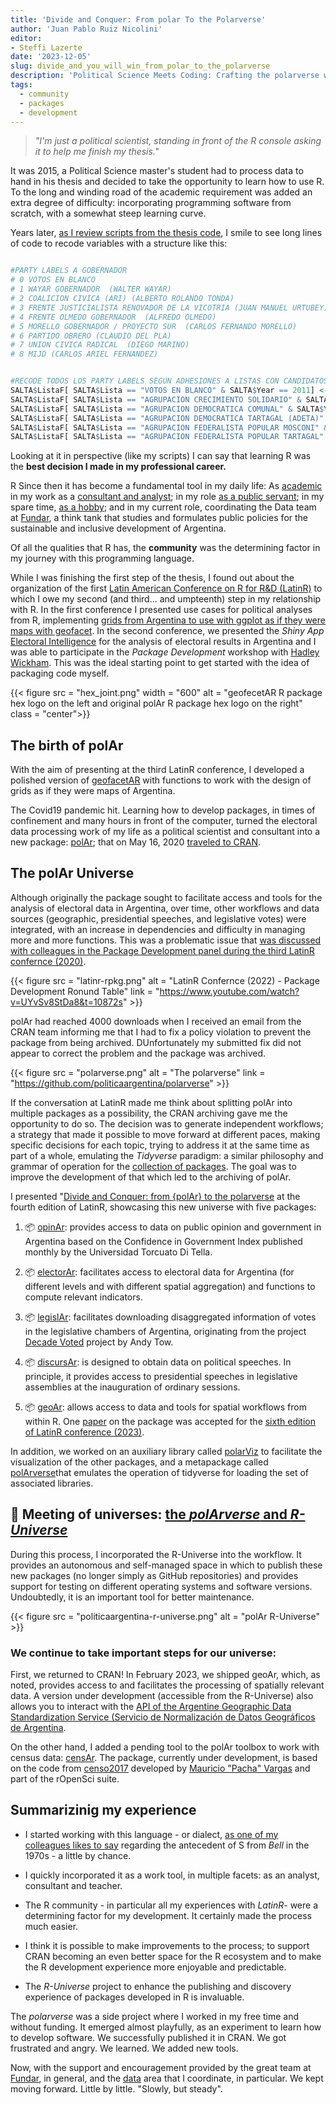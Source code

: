```yaml
---
title: 'Divide and Conquer: From polar To the Polarverse'
author: 'Juan Pablo Ruiz Nicolini'
editor:
- Steffi Lazerte
date: '2023-12-05'
slug: divide_and_you_will_win_from_polar_to_the_polarverse
description: 'Political Science Meets Coding: Crafting the polarverse with R and the LatinR Connection.'
tags: 
  - community
  - packages
  - development
---
```


> *"I'm just a political scientist, standing in front of the R console  asking it to help me finish my thesis."*

It was 2015, a Political Science master's student had to process data to hand in his thesis and decided to take the opportunity to learn how to use R. To the long and winding road of the academic requirement was added an extra degree of difficulty: incorporating programming software from scratch, with a somewhat steep learning curve.

Years later, [as I review scripts from the thesis code](https://github.com/TuQmano/evoteSALTA_UTDT), I smile to see long lines of code to recode variables with a structure like this:

```r

#PARTY LABELS A GOBERNADOR
# 0 VOTOS EN BLANCO
# 1 WAYAR GOBERNADOR  (WALTER WAYAR)
# 2 COALICION CIVICA (ARI) (ALBERTO ROLANDO TONDA)
# 3 FRENTE JUSTICIALISTA RENOVADOR DE LA VICOTRIA (JUAN MANUEL URTUBEY)
# 4 FRENTE OLMEDO GOBERNADOR  (ALFREDO OLMEDO)
# 5 MORELLO GOBERNADOR / PROYECTO SUR  (CARLOS FERNANDO MORELLO)
# 6 PARTIDO OBRERO (CLAUDIO DEL PLA)
# 7 UNION CIVICA RADICAL  (DIEGO MARINO)
# 8 MIJD (CARLOS ARIEL FERNANDEZ)


#RECODE TODOS LOS PARTY LABELS SEGUN ADHESIONES A LISTAS CON CANDIDATOS A GOBERNADOR
SALTA$ListaF[ SALTA$Lista == "VOTOS EN BLANCO" & SALTA$Year == 2011] <-9999
SALTA$ListaF[ SALTA$Lista == "AGRUPACION CRECIMIENTO SOLIDARIO" & SALTA$Year == 2011] <-3
SALTA$ListaF[ SALTA$Lista == "AGRUPACION DEMOCRATICA COMUNAL" & SALTA$Year == 2011] <-3
SALTA$ListaF[ SALTA$Lista == "AGRUPACION DEMOCRATICA TARTAGAL (ADETA)" & SALTA$Year == 2011] <-3
SALTA$ListaF[ SALTA$Lista == "AGRUPACION FEDERALISTA POPULAR MOSCONI" & SALTA$Year == 2011] <-1
SALTA$ListaF[ SALTA$Lista == "AGRUPACION FEDERALISTA POPULAR TARTAGAL" & SALTA$Year == 2011] <-3
```

Looking at it in perspective (like my scripts) I can say that learning R was the **best decision I made in my professional career.**

R Since then it has become a fundamental tool in my daily life: As [academic](https://tuqmano.github.io/geo_utdt/) in my work as a [consultant and analyst](https://twitter.com/menta_arg); in my role [as a public servant](https://ropensci.org/es/blog/2022/11/23/r-universe-stars-1-es/); in my spare time, [as a hobby](https://twitter.com/TuQmano/status/1426882408574595072); and in my current role, coordinating the Data team at [Fundar](https://fund.ar/), a think tank that studies and formulates public policies for the sustainable and inclusive development of Argentina.

Of all the qualities that R has, the **community** was the determining factor in my journey with this programming language.

While I was finishing the first step of the thesis, I found out about the organization of the first [Latin American Conference on R for R\&D (LatinR)](https://latinr.org/) to which I owe my second (and third... and umpteenth) step in my relationship with R. In the first conference I presented use cases for political analyses from R, implementing [grids from Argentina to use with ggplot as if they were maps with geofacet](https://www.researchgate.net/publication/327382101_Geofaceting_Argentina_LatinR_2018). In the second conference, we presented the *Shiny App* [Electoral Intelligence](http://inteligenciaelectoral.mentacomunicacion.com.ar/) for the analysis of electoral results in Argentina and I was able to participate in the *Package Development* workshop with [Hadley Wickham](https://hadley.nz/). This was the ideal starting point to get started with the idea of packaging code myself.


{{< figure src = "hex_joint.png" width = "600" alt = "geofecetAR R package hex logo on the left and original polAr R package hex logo on the right" class = "center">}}


## The birth of polAr

With the aim of presenting at the third LatinR conference, I developed a polished version of [geofacetAR](https://electorarg.github.io/geofaceteAR/) with functions to work with the design of grids as if they were maps of Argentina.

The Covid19 pandemic hit. Learning how to develop packages, in times of confinement and many hours in front of the computer, turned the electoral data processing work of my life as a political scientist and consultant into a new package: [polAr](https://github.com/electorArg/polAr); that on May 16, 2020 [traveled to CRAN](https://twitter.com/CRANberriesFeed/status/1261597845808975872).

## The polAr Universe

Although originally the package sought to facilitate access and tools for the analysis of electoral data in Argentina, over time, other workflows and data sources (geographic, presidential speeches, and legislative votes) were integrated, with an increase in dependencies and difficulty in managing more and more functions. This was a problematic issue that [was discussed with colleagues in the Package Development panel during the third LatinR confernce (2020)](https://www.youtube.com/watch?v=UYvSv8StDa8&t=10872s).

{{< figure src = "latinr-rpkg.png" alt = "LatinR Confernce (2022) - Package Development Ronund Table" link = "https://www.youtube.com/watch?v=UYvSv8StDa8&t=10872s" >}}


polAr had reached 4000 downloads when I received an email from the CRAN team informing me that I had to fix a policy violation to prevent the package from being archived. DUnfortunately my submitted fix did not appear to correct the problem and the package was archived.

{{< figure src = "polarverse.png" alt = "The polarverse" link = "https://github.com/politicaargentina/polarverse" >}}

If the conversation at LatinR made me think about splitting polAr into multiple packages as a possibility, the CRAN archiving gave me the opportunity to do so. The decision was to generate independent workflows; a strategy that made it possible to move forward at different paces, making specific decisions for each topic, trying to address it at the same time as part of a whole, emulating the *Tidyverse* paradigm: a similar philosophy and grammar of operation for the [collection of packages](https://tuqmano.ar/2021/06/05/de-polar-al-polarverse/). The goal was to improve the development of that which led to the archiving of polAr.

I presented "[Divide and Conquer: from {polAr} to the polarverse](https://github.com/TuQmano/latinr2021/blob/master/divide_reinaras/divide_reinaras.pdf) at the fourth edition of LatinR, showcasing this new universe with five packages:

1. 📦 [opinAr](https://politicaargentina.r-universe.dev/opinAr): provides access to data on public opinion and government in Argentina based on the Confidence in Government Index published monthly by the Universidad Torcuato Di Tella.

2. 📦 [electorAr](https://politicaargentina.r-universe.dev/electorAr): facilitates access to electoral data for Argentina (for different levels and with different spatial aggregation) and functions to compute relevant indicators.

3. 📦 [legislAr](https://politicaargentina.r-universe.dev/legislAr): facilitates downloading disaggregated information of votes in the legislative chambers of Argentina, originating from the project [Decade Voted](https://andytow.com/scripts/disciplina/index-d.html) project by Andy Tow.

4. 📦 [discursAr](https://politicaargentina.r-universe.dev/discursAr): is designed to obtain data on political speeches. In principle, it provides access to presidential speeches in legislative assemblies at the inauguration of ordinary sessions.

5. 📦 [geoAr](https://politicaargentina.r-universe.dev/geoAr): allows access to data and tools for spatial workflows from within R. One [paper](https://github.com/TuQmano/latinr2023/blob/main/geoAr/geoAr.pdf) on the package was accepted for the [sixth edition of LatinR conference (2023)](https://latinr.org/).

In addition, we worked on an auxiliary library called [polarViz](https://politicaargentina.r-universe.dev/polArViz) to facilitate the visualization of the other packages, and a metapackage called [polArverse](https://politicaargentina.r-universe.dev/polArverse)that emulates the operation of tidyverse for loading the set of associated libraries.

## 🌠 Meeting of universes: [the *polArverse* and *R-Universe*](https://politicaargentina.r-universe.dev/builds)

During this process, I incorporated  the R-Universe into the workflow. It provides an autonomous and self-managed space in which to publish these new packages (no longer simply as GitHub repositories) and provides support for testing on different operating systems and software versions. Undoubtedly, it is an important tool for better maintenance.

{{< figure src = "politicaargentina-r-universe.png" alt = "polAr R-Universe" >}}

### We continue to take important steps for our universe:

First, we returned to CRAN! In February 2023, we shipped geoAr, which, as noted, provides access to and facilitates the processing of spatially relevant data. A version under development (accessible from the R-Universe) also allows you to interact with the [API of the Argentine Geographic Data Standardization Service (Servicio de Normalización de Datos Geográficos de Argentina](https://georef-ar-api.readthedocs.io/es/latest/).

On the other hand, I added a pending tool to the polAr toolbox to work with census data: [censAr](https://github.com/PoliticaArgentina/censAr). The package, currently under development, is based on the code from [censo2017](https://docs.ropensci.org/censo2017/) developed by [Mauricio "Pacha" Vargas](https://ropensci.org/author/pach%C3%A1-aka-mauricio-vargas-sep%C3%BAlveda/) and part of the rOpenSci suite.

## Summarizinig my experience 

- I started working with this language - or dialect, [as one of my colleagues likes to say](https://tuqmano.github.io/CienciaDeDatosCiPol/clases/clase1.html#12) regarding the antecedent of S from *Bell* in the 1970s - a little by chance.

- I quickly incorporated it as a work tool, in multiple facets: as an analyst, consultant and teacher.

- The R community -  in particular all my experiences with *LatinR*\- were a determining factor for my development. It certainly made the process much easier.

- I think it is possible to make improvements to the process; to support CRAN becoming an even better space for the R ecosystem and to make the R development experience more enjoyable and predictable.

- The *R-Universe* project to enhance the publishing and discovery experience of packages developed in R is invaluable.

The *polarverse* was a side project where I worked in my free time and without funding. It emerged almost playfully, as an experiment to learn how to develop software. We successfully published it in CRAN. We got frustrated and angry. We learned. We added new tools. 

Now, with the support and encouragement provided by the great team at [Fundar](https://fund.ar/), in general, and the [data](https://fund.ar/area/datos/) area that I coordinate, in particular. We kept moving forward. Little by little. "Slowly, but steady".


